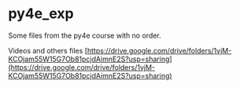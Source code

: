 # py4e_exp
Some files from the py4e course with no order.

Videos and others files
[https://drive.google.com/drive/folders/1vjM-KCOjam55W15G7Ob81pcjdAimnE2S?usp=sharing](https://drive.google.com/drive/folders/1vjM-KCOjam55W15G7Ob81pcjdAimnE2S?usp=sharing)
